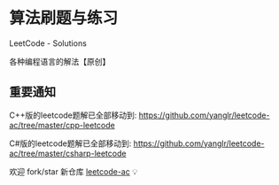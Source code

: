# 算法刷题与练习
LeetCode - Solutions

各种编程语言的解法【原创】
<br/>

## 重要通知

C++版的leetcode题解已全部移动到:
<https://github.com/yanglr/leetcode-ac/tree/master/cpp-leetcode>

C#版的leetcode题解已全部移动到:
<https://github.com/yanglr/leetcode-ac/tree/master/csharp-leetcode>

欢迎 fork/star 新仓库 [leetcode-ac](https://github.com/yanglr/leetcode-ac) 💡 
